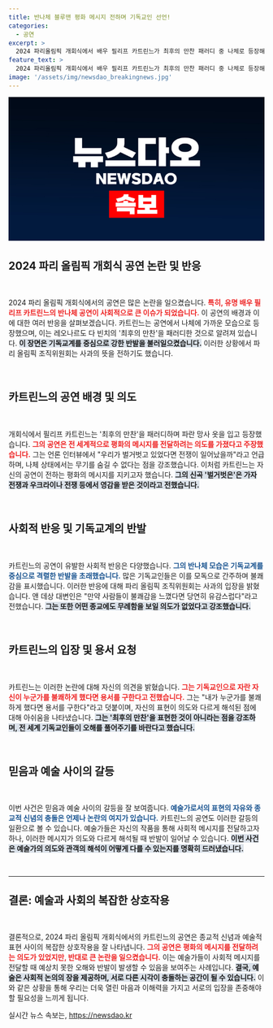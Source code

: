 ```yaml
---
title: 반나체 블루맨 평화 메시지 전하며 기독교인 선언!
categories:
  - 공연
excerpt: >
  2024 파리올림픽 개회식에서 배우 필리프 카트린느가 최후의 만찬 패러디 중 나체로 등장해 논란을 일으켰다. 그는 평화의 메시지를 강조하며, 나체가 무기를 숨길 수 없다는 발언으로 반발을 사기도 했다.
feature_text: >
  2024 파리올림픽 개회식에서 배우 필리프 카트린느가 최후의 만찬 패러디 중 나체로 등장해 논란을 일으켰다. 그는 평화의 메시지를 강조하며, 나체가 무기를 숨길 수 없다는 발언으로 반발을 사기도 했다.
image: '/assets/img/newsdao_breakingnews.jpg'
---
```


<p><img src="/assets/img/newsdao_breakingnews.jpg" alt="ontimetimes 속보" /></p>

<h2 data-ke-size="size26">2024 파리 올림픽 개회식 공연 논란 및 반응</h2>

<p data-ke-size="size16">&nbsp;</p>

<p>2024 파리 올림픽 개회식에서의 공연은 많은 논란을 일으켰습니다. <b><span style="color: #ee2323;">특히, 유명 배우 필리프 카트린느의 반나체 공연이 사회적으로 큰 이슈가 되었습니다.</span></b> 이 공연의 배경과 이에 대한 여러 반응을 살펴보겠습니다. 카트린느는 공연에서 나체에 가까운 모습으로 등장했으며, 이는 레오나르도 다 빈치의 '최후의 만찬'을 패러디한 것으로 알려져 있습니다. <b><span style="background-color: #21538527;">이 장면은 기독교계를 중심으로 강한 반발을 불러일으켰습니다.</span></b> 이러한 상황에서 파리 올림픽 조직위원회는 사과의 뜻을 전하기도 했습니다. </p>

<p data-ke-size="size16">&nbsp;</p>

<h2 data-ke-size="size26">카트린느의 공연 배경 및 의도</h2>

<p data-ke-size="size16">&nbsp;</p>

<p>개회식에서 필리프 카트린느는 '최후의 만찬'을 패러디하며 파란 망사 옷을 입고 등장했습니다. <b><span style="color: #ee2323;">그의 공연은 전 세계적으로 평화의 메시지를 전달하려는 의도를 가졌다고 주장했습니다.</span></b> 그는 언론 인터뷰에서 "우리가 벌거벗고 있었다면 전쟁이 일어났을까"라고 언급하며, 나체 상태에서는 무기를 숨길 수 없다는 점을 강조했습니다. 이처럼 카트린느는 자신의 공연이 전하는 평화의 메시지를 지키고자 했습니다. <b><span style="background-color: #21538527;">그의 신곡 '벌거벗은'은 가자 전쟁과 우크라이나 전쟁 등에서 영감을 받은 것이라고 전했습니다.</span></b></p>

<p data-ke-size="size16">&nbsp;</p>

<h2 data-ke-size="size26">사회적 반응 및 기독교계의 반발</h2>

<p data-ke-size="size16">&nbsp;</p>

<p>카트린느의 공연이 유발한 사회적 반응은 다양했습니다. <b><span style="color: #1a5490;">그의 반나체 모습은 기독교계를 중심으로 격렬한 반발을 초래했습니다.</span></b> 많은 기독교인들은 이를 모독으로 간주하며 불쾌감을 표시했습니다. 이러한 반응에 대해 파리 올림픽 조직위원회는 사과의 입장을 밝혔습니다. 앤 데상 대변인은 "만약 사람들이 불쾌감을 느꼈다면 당연히 유감스럽다"라고 전했습니다. <b><span style="background-color: #21538527;">그는 또한 어떤 종교에도 무례함을 보일 의도가 없었다고 강조했습니다.</span></b></p>

<p data-ke-size="size16">&nbsp;</p>

<h2 data-ke-size="size26">카트린느의 입장 및 용서 요청</h2>

<p data-ke-size="size16">&nbsp;</p>

<p>카트린느는 이러한 논란에 대해 자신의 의견을 밝혔습니다. <b><span style="color: #ee2323;">그는 기독교인으로 자란 자신이 누군가를 불쾌하게 했다면 용서를 구한다고 전했습니다.</span></b> 그는 "내가 누군가를 불쾌하게 했다면 용서를 구한다"라고 덧붙이며, 자신의 표현이 의도와 다르게 해석된 점에 대해 아쉬움을 나타냈습니다. <b><span style="background-color: #21538527;">그는 '최후의 만찬'을 표현한 것이 아니라는 점을 강조하며, 전 세계 기독교인들이 오해를 풀어주기를 바란다고 했습니다.</span></b></p>

<p data-ke-size="size16">&nbsp;</p>

<h2 data-ke-size="size26">믿음과 예술 사이의 갈등</h2>

<p data-ke-size="size16">&nbsp;</p>

<p>이번 사건은 믿음과 예술 사이의 갈등을 잘 보여줍니다. <b><span style="color: #1a5490;">예술가로서의 표현의 자유와 종교적 신념의 충돌은 언제나 논란의 여지가 있습니다.</span></b> 카트린느의 공연도 이러한 갈등의 일환으로 볼 수 있습니다. 예술가들은 자신의 작품을 통해 사회적 메시지를 전달하고자 하나, 이러한 메시지가 의도와 다르게 해석될 때 반발이 일어날 수 있습니다. <b><span style="background-color: #21538527;">이번 사건은 예술가의 의도와 관객의 해석이 어떻게 다를 수 있는지를 명확히 드러냈습니다.</span></b></p>

<p data-ke-size="size16">&nbsp;</p>

<hr>

<h2 data-ke-size="size26">결론: 예술과 사회의 복잡한 상호작용</h2>

<p data-ke-size="size16">&nbsp;</p>

<p>결론적으로, 2024 파리 올림픽 개회식에서의 카트린느의 공연은 종교적 신념과 예술적 표현 사이의 복잡한 상호작용을 잘 나타냅니다. <b><span style="color: #ee2323;">그의 공연은 평화의 메시지를 전달하려는 의도가 있었지만, 반대로 큰 논란을 일으켰습니다.</span></b> 이는 예술가들이 사회적 메시지를 전달할 때 예상치 못한 오해와 반발이 발생할 수 있음을 보여주는 사례입니다. <b><span style="background-color: #21538527;">결국, 예술은 사회적 논의의 장을 제공하며, 서로 다른 시각이 충돌하는 공간이 될 수 있습니다.</span></b> 이와 같은 상황을 통해 우리는 더욱 열린 마음과 이해력을 가지고 서로의 입장을 존중해야 할 필요성을 느끼게 됩니다.</p>
실시간 뉴스 속보는, <a href="https://newsdao.kr" rel="dofollow">https://newsdao.kr</a>


